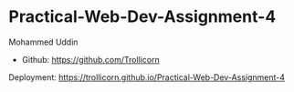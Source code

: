 # Practical-Web-Dev-Assignment-4

Mohammed Uddin
- Github: https://github.com/Trollicorn

Deployment: https://trollicorn.github.io/Practical-Web-Dev-Assignment-4
